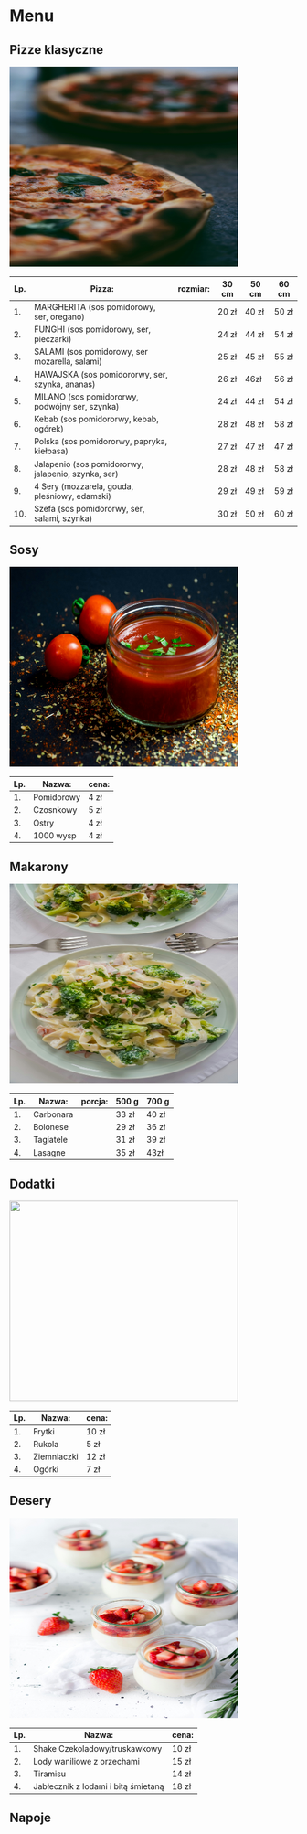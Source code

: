 # Menu

## Pizze klasyczne


<img src = "IMG/shayan-ramesht-exSEmuA7R7k-unsplash.jpg" width = 400 height = 350>

|Lp.|Pizza:                                               |rozmiar: | 30 cm | 50 cm | 60 cm |
|---|-----------------------------------------------------|---------|-------|-------|-------|
|1.  |MARGHERITA (sos pomidorowy, ser, oregano)           |         |20 zł  | 40 zł | 50 zł |
|2.  |FUNGHI (sos pomidorowy, ser, pieczarki)             |         |24 zł  | 44 zł | 54 zł |
|3.  |SALAMI (sos pomidorowy, ser mozarella, salami)      |         |25 zł  | 45 zł | 55 zł |
|4.  |HAWAJSKA (sos pomidororwy, ser, szynka, ananas)     |         |26 zł  | 46zł  | 56 zł |
|5.  |MILANO (sos pomidororwy, podwójny ser, szynka)      |         |24 zł  | 44 zł | 54 zł |
|6.  |Kebab (sos pomidororwy, kebab, ogórek)              |         |28 zł  | 48 zł | 58 zł |
|7.  |Polska (sos pomidororwy, papryka, kiełbasa)         |         |27 zł  | 47 zł | 47 zł |
|8.  |Jalapenio (sos pomidororwy, jalapenio, szynka, ser) |         |28 zł  | 48 zł | 58 zł |
|9.  |4 Sery (mozzarela, gouda, pleśniowy, edamski)       |         |29 zł  | 49 zł | 59 zł |
|10. |Szefa (sos pomidororwy, ser, salami, szynka)        |         |30 zł  | 50 zł | 60 zł |



## Sosy

<img src ="IMG/IMG/dennis-klein-FzB_512zvP0-unsplash.jpg" width = 400 height = 350>

|Lp. |Nazwa:                        | cena:| 
|----|------------------------------|------|
|1.  |Pomidorowy                    | 4 zł |
|2.  |Czosnkowy                     | 5 zł |
|3.  |Ostry                         | 4 zł |
|4.  |1000 wysp                     | 4 zł |

## Makarony

<img src ="IMG/IMG/karolina-kolodziejczak-gRtIRzDNZQI-unsplash.jpg" width = 400 height = 350>

|Lp. |Nazwa:                                               |porcja:  | 500 g | 700 g | 
|----|-----------------------------------------------------|---------|-------|-------|
|1.  |Carbonara                                            |         | 33 zł | 40 zł |
|2.  |Bolonese                                             |         | 29 zł | 36 zł |
|3.  |Tagiatele                                            |         | 31 zł | 39 zł |
|4.  |Lasagne                                              |         | 35 zł | 43zł  |

## Dodatki

<img src ="IMG/IMG/mitchell-luo-ChXHveqrb28-unsplash.jpg" width = 400 height = 350>

|Lp. |Nazwa:                        | cena:| 
|----|------------------------------|------|
|1.  |Frytki                        | 10 zł|
|2.  |Rukola                        | 5 zł |
|3.  |Ziemniaczki                   | 12 zł|
|4.  |Ogórki                        | 7 zł |

## Desery

<img src ="IMG/IMG/karly-gomez-lK1Q5RyD6tc-unsplash.jpg" width = 400 height = 350>

|Lp. |Nazwa:                               | cena:| 
|----|-------------------------------------|------|
|1.  |Shake Czekoladowy/truskawkowy        | 10 zł|
|2.  |Lody waniliowe z orzechami           | 15 zł|
|3.  |Tiramisu                             | 14 zł|
|4.  |Jabłecznik z lodami i bitą śmietaną  | 18 zł|

## Napoje
